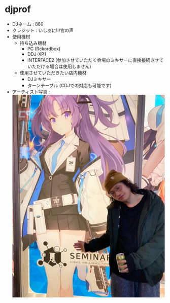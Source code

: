 # djprof
 
* DJネーム : 880
* クレジット : いしあに!!/宮の声
* 使用機材
  * 持ち込み機材
    * PC (Rekordbox)
    * DDJ-XP1
    * INTERFACE2 (参加させていただく会場のミキサーに直接接続させていただける場合は使用しません)
  * 使用させていただきたい店内機材
    * DJミキサー
    * ターンテーブル (CDJでの対応も可能です)
* アーティスト写真 :  
![ba](https://github.com/hayao099/djprof/blob/main/image/ba.jpg?raw=true)
